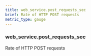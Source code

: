 ```yaml
---
title: web_service.post_requests_sec
brief: Rate of HTTP POST requests
metric_type: gauge
---
```

### web_service.post_requests_sec

Rate of HTTP POST requests